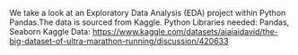 We take a look at an Exploratory Data Analysis (EDA) project within Python Pandas.The data is sourced from Kaggle.
Python Libraries needed: Pandas, Seaborn
Kaggle Data:  https://www.kaggle.com/datasets/aiaiaidavid/the-big-dataset-of-ultra-marathon-running/discussion/420633
